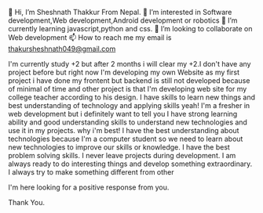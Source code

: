 👋 Hi, I’m Sheshnath Thakkur From Nepal.
👀 I’m interested in Software development,Web development,Android development or robotics
🌱 I’m currently learning javascript,python and css.
💞️ I’m looking to collaborate on Web development
📫 How to reach me
my email is thakursheshnath049@gmail.com

I'm currently study +2 but after 2 months i will clear my +2.I don't have any project before but right now I'm developing my own Website as my first project i have done my frontent but backend is still not developed because of minimal of time and other project is that I'm developing web site for my college teacher according to his design. I have skills to learn new things and best understanding of technology and applying skills yeah! I'm a fresher in web development but i definitely want to tell you I have strong learning ability and good understanding skills to understand new technologies and use it in my projects. why i'm best! I have the best understanding about technologies because I'm a computer student so we need to learn about new technologies to improve our skills or knowledge. I have the best problem solving skills. I never leave projects during development. I am always ready to do interesting things and develop something extraordinary. I always try to make something different from other



I'm here looking for a positive response from you.

Thank You.
